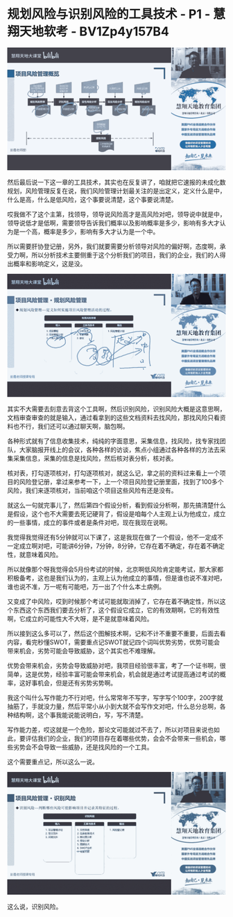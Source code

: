 # 规划风险与识别风险的工具技术 - P1 - 慧翔天地软考 - BV1Zp4y157B4

![](img/4c3b27dea6d644df012690021d022f72_0.png)

然后最后说一下这一章的工具技术，其实也在反复讲了，咱就把它速报的未成化数规划，风险管理反复在说，我们风险管理计划最关注的是出定义，定义什么是中，什么是高，什么是低风险，这个事要说清楚，这个事要说清楚。

哎我做不了这个主第，找领导，领导说风险高才是高风险对吧，领导说中就是中，领导说低才是低啊，需要领导告诉我们概率以及影响概率是多少，影响有多大才认为是一个高，概率是多少，影响有多大才认为是一个中。

所以需要肝协登记册，另外，我们就要需要分析领导对风险的偏好啊，态度啊，承受力啊，所以分析技术主要侧重于这个分析我们的项目，我们的企业，我们的人得出概率和影响定义，这是没。



![](img/4c3b27dea6d644df012690021d022f72_2.png)

其实不大需要去刻意去背这个工具啊，然后识别风险，识别风险大概是这意思啊，文档审查审查的就是输入，通过看拿到的这些文档资料去找风险，那找风险只看资料也不行，我们还可以通过聊天啊，脑包啊。

各种形式就有了信息收集技术，纯纯的字面意思，采集信息，找风险，找专家找团队，大家脑报开线上的会议，各种各样的访谈，焦点小组通过各种各样的方法去采集采集信息，采集的信息是找风险，然后核对表分析，核对表。

核对表，打勾逐项核对，打勾逐项核对，就这么记，拿之前的资料过来看上一个项目的风险登记册，拿过来参考一下，上一个项目风险登记册里面，找到了100多个风险，我们来逐项核对，当前咱这个项目这些风险有还是没有。

就这么一句就完事儿了，然后第四个假设分析，看到假设分析啊，那先搞清楚什么是假设，这个也不大需要去死记硬背了，假设是咱每个人主观上认为他成立，成立的一些事情，成立的事件或者是条件对吧，现在我现在说啊。

我觉得我觉得还有5分钟就可以下课了，这是我现在做了一个假设，他不一定成不一定成立啊对吧，可能讲6分钟，7分钟，8分钟，它存在着不确定，存在着不确定性，就意味着风险。

所以就像那个呀我觉得会5月份考试的时候，北京啊低风险肯定能考试，那大家都积极备考，这也是我们认为的，主观上认为他成立的事情，但是谁也说不准对吧，谁也说不准，万一呢有可能吧，万一出了个什么本土病例。

又变成了中风险，哎到时候那个考试可能就取消掉了，它存在着不确定性，所以这个东西这个东西我们要去分析了，这个假设它成立，它的有效期啊，它的有效性啊，它成立的可能性大不大呀，是不是就意味着风险。

所以接到这么多可以了，然后这个图解技术啊，记和不计不重要不重要，后面去看内容，看完秒懂SWOT，需要重点记SWOT就记四个词叫优势劣势，优势可能会带来机会，劣势可能会导致威胁，这个其实也不难理解。

优势会带来机会，劣势会导致威胁对吧，我项目经验很丰富，考了一个证书啊，很简单，这是优势，经验丰富可能会带来机会，机会就是通过考试提高通过考试的概率，这好事机会，但是还有劣势劣势啊。

我这个叫什么写作能力不行对吧，什么常常年不写字，写字写个100字，200字就抽筋了，手就没力量，然后平常小从小到大就不会写作文对吧，什么总分总啊，各种结构啊，这个事我能说能说明白，写，写不清楚。

写作能力差，哎这就是一个危险，那论文可能就过不去了，所以对项目来说也如此，要评估我们的企业，我们的项目存在着哪些优势，会会不会带来一些机会，哪些劣势会不会导致一些威胁，还是找风险的一个工具。

这个需要重点记，所以这么一说。

![](img/4c3b27dea6d644df012690021d022f72_4.png)

这么说，识别风险。